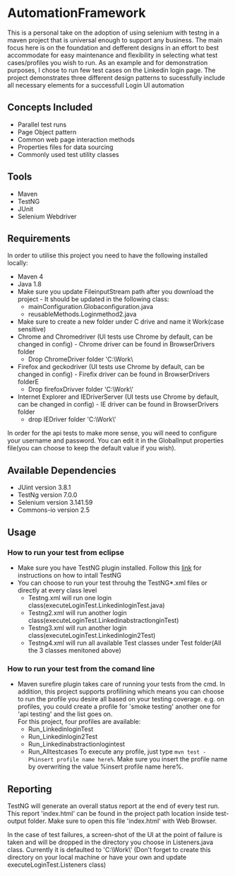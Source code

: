 # AutomationFramework

This is a personal take on the adoption of using selenium with testng in a maven project that is universal enough to support any business. The main focus here is on the foundation and defferent designs in an effort to best accommodate for easy maintenance and flexibility in selecting what test cases/profiles you wish to run.
As an example and for demonstration purposes, I chose to run few test cases on the Linkedin login page. 
The project demonstrates three different design patterns to sucessfully include all necessary elements for a successfull Login UI automation

## Concepts Included

* Parallel test runs
* Page Object pattern
* Common web page interaction methods
* Properties files for data sourcing
* Commonly used test utility classes

## Tools

* Maven
* TestNG
* JUnit
* Selenium Webdriver

## Requirements

In order to utilise this project you need to have the following installed locally:
* Maven 4
* Java 1.8
* Make sure you update FileinputStream path after you download the project - It should be updated in the following class:
   * mainConfiguration.Globaconfiguration.java
   * reusableMethods.Loginmethod2.java
* Make sure to create a new folder under C drive and name it Work(case sensitive)
* Chrome and Chromedriver (UI tests use Chrome by default, can be changed in config) - Chrome driver can be found in BrowserDrivers folder
   * Drop ChromeDriver folder 'C:\\Work\\
* Firefox and geckodriver (UI tests use Chrome by default, can be changed in config) - Firefix driver can be found in BrowserDrivers folderE
   * Drop firefoxDrivver folder 'C:\\Work\\'
* Internet Explorer and IEDriverServer (UI tests use Chrome by default, can be changed in config) - IE driver can be found in BrowserDrivers folder
   * drop IEDriver folder 'C:\\Work\\'

In order for the api tests to make more sense, you will need to configure your username and password. You can edit it in the GlobalInput properties file(you can choose to keep the default value if you wish).

## Available Dependencies
* JUint version 3.8.1
* TestNg version 7.0.0
* Selenium version 3.141.59
* Commons-io version 2.5

## Usage
### How to run your test from eclipse
* Make sure you have TestNG plugin installed. Follow this [link](https://www.guru99.com/install-testng-in-eclipse.html) for instructions on how to intall TestNG
* You can choose to run your test throuhg the TestNG*.xml files or directly at every class level
   * Testng.xml will run one login class(executeLoginTest.LinkedinloginTest.java)  
   * Testng2.xml will run another login class(executeLoginTest.LinkedinabstractlonginTest)   
   * Testng3.xml will run another login class(executeLoginTest.Linkedinlogin2Test)  
   * Testng4.xml will run all available Test classes under Test folder(All the 3 classes menitoned above)  
   
### How to run your test from the comand line
* Maven surefire plugin takes care of running your tests from the cmd. In addition, this project supports profilining which means you can choose to run the profile you desire all based on your testing coverage. e.g. on profiles, you could create a profile for 'smoke testing' another one for 'api testing' and the list goes on.  
For this project, four profiles are available:
   * Run_LinkedinloginTest
   * Run_Linkedinlogin2Test
   * Run_Linkedinabstractionlogintest
   * Run_Alltestcases
To execute any profile, just type `mvn test -P%insert profile name here%`. Make sure you insert the profile name by overwriting the value %insert profile name here%.

## Reporting
TestNG will generate an overall status report at the end of every test run. This report 'index.html' can be found in the project path location inside test-output folder. Make sure to open this file 'index.html' with Web Browser.

In the case of test failures, a screen-shot of the UI at the point of failure is taken and will be dropped in the directory you choose in Listeners.java class. Currently it is defaulted to 'C:\\Work\\' (Don't forget to create this directory on your local machine or have your own and update executeLoginTest.Listeners class)
